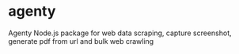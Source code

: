 # agenty

Agenty Node.js package for web data scraping, capture screenshot, generate pdf from url and bulk web crawling
